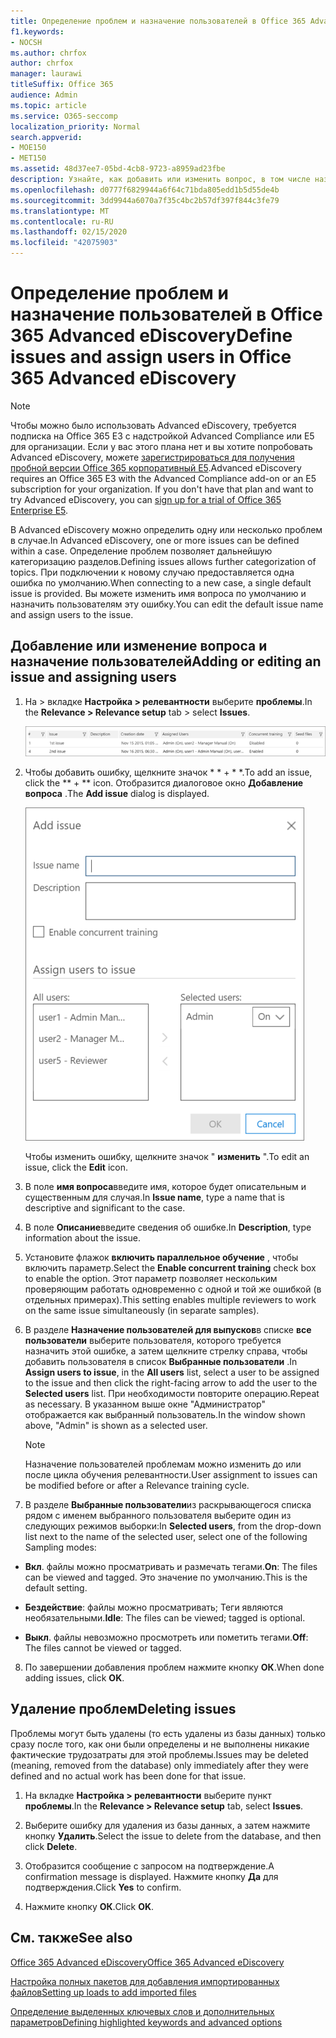 ```yaml
---
title: Определение проблем и назначение пользователей в Office 365 Advanced eDiscovery
f1.keywords:
- NOCSH
ms.author: chrfox
author: chrfox
manager: laurawi
titleSuffix: Office 365
audience: Admin
ms.topic: article
ms.service: O365-seccomp
localization_priority: Normal
search.appverid:
- MOE150
- MET150
ms.assetid: 48d37ee7-05bd-4cb8-9723-a8959ad23fbe
description: Узнайте, как добавить или изменить вопрос, в том числе назначение пользователей, или удалить ошибку для случая обнаружения электронных данных в Office 365 Advanced eDiscovery.
ms.openlocfilehash: d0777f6829944a6f64c71bda805edd1b5d55de4b
ms.sourcegitcommit: 3dd9944a6070a7f35c4bc2b57df397f844c3fe79
ms.translationtype: MT
ms.contentlocale: ru-RU
ms.lasthandoff: 02/15/2020
ms.locfileid: "42075903"
---
```

# <a name="define-issues-and-assign-users-in-office-365-advanced-ediscovery"></a><span data-ttu-id="5b422-103">Определение проблем и назначение пользователей в Office 365 Advanced eDiscovery</span><span class="sxs-lookup"><span data-stu-id="5b422-103">Define issues and assign users in Office 365 Advanced eDiscovery</span></span>

> [!NOTE]
> <span data-ttu-id="5b422-p101">Чтобы можно было использовать Advanced eDiscovery, требуется подписка на Office 365 E3 с надстройкой Advanced Compliance или E5 для организации. Если у вас этого плана нет и вы хотите попробовать Advanced eDiscovery, можете [зарегистрироваться для получения пробной версии Office 365 корпоративный E5](https://go.microsoft.com/fwlink/p/?LinkID=698279).</span><span class="sxs-lookup"><span data-stu-id="5b422-p101">Advanced eDiscovery requires an Office 365 E3 with the Advanced Compliance add-on or an E5 subscription for your organization. If you don't have that plan and want to try Advanced eDiscovery, you can [sign up for a trial of Office 365 Enterprise E5](https://go.microsoft.com/fwlink/p/?LinkID=698279).</span></span> 
  
<span data-ttu-id="5b422-106">В Advanced eDiscovery можно определить одну или несколько проблем в случае.</span><span class="sxs-lookup"><span data-stu-id="5b422-106">In Advanced eDiscovery, one or more issues can be defined within a case.</span></span> <span data-ttu-id="5b422-107">Определение проблем позволяет дальнейшую категоризацию разделов.</span><span class="sxs-lookup"><span data-stu-id="5b422-107">Defining issues allows further categorization of topics.</span></span> <span data-ttu-id="5b422-108">При подключении к новому случаю предоставляется одна ошибка по умолчанию.</span><span class="sxs-lookup"><span data-stu-id="5b422-108">When connecting to a new case, a single default issue is provided.</span></span> <span data-ttu-id="5b422-109">Вы можете изменить имя вопроса по умолчанию и назначить пользователям эту ошибку.</span><span class="sxs-lookup"><span data-stu-id="5b422-109">You can edit the default issue name and assign users to the issue.</span></span> 
  
## <a name="adding-or-editing-an-issue-and-assigning-users"></a><span data-ttu-id="5b422-110">Добавление или изменение вопроса и назначение пользователей</span><span class="sxs-lookup"><span data-stu-id="5b422-110">Adding or editing an issue and assigning users</span></span>

1. <span data-ttu-id="5b422-111">На \> вкладке **Настройка \> релевантности** выберите **проблемы**.</span><span class="sxs-lookup"><span data-stu-id="5b422-111">In the **Relevance \> Relevance setup** tab \> select **Issues**.</span></span>
    
    ![Элементы для оценивания на вкладке "Настройка релевантности"](../media/dfd8f9ef-b167-4ed9-980e-00ae98a97169.png)
  
2. <span data-ttu-id="5b422-113">Чтобы добавить ошибку, щелкните значок \* \* + \* \*.</span><span class="sxs-lookup"><span data-stu-id="5b422-113">To add an issue, click the \*\* + \*\* icon.</span></span> <span data-ttu-id="5b422-114">Отобразится диалоговое окно **Добавление вопроса** .</span><span class="sxs-lookup"><span data-stu-id="5b422-114">The **Add issue** dialog is displayed.</span></span> 
    
    ![Добавление элементов для оценивания на вкладке "Настройка релевантности"](../media/c8e94982-139a-472a-b85d-282f2d742046.png)
  
    <span data-ttu-id="5b422-116">Чтобы изменить ошибку, щелкните значок " **изменить** ".</span><span class="sxs-lookup"><span data-stu-id="5b422-116">To edit an issue, click the **Edit** icon.</span></span> 
    
3. <span data-ttu-id="5b422-117">В поле **имя вопроса**введите имя, которое будет описательным и существенным для случая.</span><span class="sxs-lookup"><span data-stu-id="5b422-117">In **Issue name**, type a name that is descriptive and significant to the case.</span></span> 
    
4. <span data-ttu-id="5b422-118">В поле **Описание**введите сведения об ошибке.</span><span class="sxs-lookup"><span data-stu-id="5b422-118">In **Description**, type information about the issue.</span></span>
    
5. <span data-ttu-id="5b422-119">Установите флажок **включить параллельное обучение** , чтобы включить параметр.</span><span class="sxs-lookup"><span data-stu-id="5b422-119">Select the **Enable concurrent training** check box to enable the option.</span></span> <span data-ttu-id="5b422-120">Этот параметр позволяет нескольким проверяющим работать одновременно с одной и той же ошибкой (в отдельных примерах).</span><span class="sxs-lookup"><span data-stu-id="5b422-120">This setting enables multiple reviewers to work on the same issue simultaneously (in separate samples).</span></span> 
    
6. <span data-ttu-id="5b422-121">В разделе **Назначение пользователей для выпусков**в списке **все пользователи** выберите пользователя, которого требуется назначить этой ошибке, а затем щелкните стрелку справа, чтобы добавить пользователя в список **Выбранные пользователи** .</span><span class="sxs-lookup"><span data-stu-id="5b422-121">In **Assign users to issue**, in the **All users** list, select a user to be assigned to the issue and then click the right-facing arrow to add the user to the **Selected users** list.</span></span> <span data-ttu-id="5b422-122">При необходимости повторите операцию.</span><span class="sxs-lookup"><span data-stu-id="5b422-122">Repeat as necessary.</span></span> <span data-ttu-id="5b422-123">В указанном выше окне "Администратор" отображается как выбранный пользователь.</span><span class="sxs-lookup"><span data-stu-id="5b422-123">In the window shown above, "Admin" is shown as a selected user.</span></span> 
    
    > [!NOTE]
    > <span data-ttu-id="5b422-124">Назначение пользователей проблемам можно изменить до или после цикла обучения релевантности.</span><span class="sxs-lookup"><span data-stu-id="5b422-124">User assignment to issues can be modified before or after a Relevance training cycle.</span></span> 
  
7. <span data-ttu-id="5b422-125">В разделе **Выбранные пользователи**из раскрывающегося списка рядом с именем выбранного пользователя выберите один из следующих режимов выборки:</span><span class="sxs-lookup"><span data-stu-id="5b422-125">In **Selected users**, from the drop-down list next to the name of the selected user, select one of the following Sampling modes:</span></span> 
    
  - <span data-ttu-id="5b422-126">**Вкл**. файлы можно просматривать и размечать тегами.</span><span class="sxs-lookup"><span data-stu-id="5b422-126">**On**: The files can be viewed and tagged.</span></span> <span data-ttu-id="5b422-127">Это значение по умолчанию.</span><span class="sxs-lookup"><span data-stu-id="5b422-127">This is the default setting.</span></span>
    
  - <span data-ttu-id="5b422-128">**Бездействие**: файлы можно просматривать; Теги являются необязательными.</span><span class="sxs-lookup"><span data-stu-id="5b422-128">**Idle**: The files can be viewed; tagged is optional.</span></span>
    
  - <span data-ttu-id="5b422-129">**Выкл**. файлы невозможно просмотреть или пометить тегами.</span><span class="sxs-lookup"><span data-stu-id="5b422-129">**Off**: The files cannot be viewed or tagged.</span></span>
    
8. <span data-ttu-id="5b422-130">По завершении добавления проблем нажмите кнопку **ОК**.</span><span class="sxs-lookup"><span data-stu-id="5b422-130">When done adding issues, click **OK**.</span></span>
    
## <a name="deleting-issues"></a><span data-ttu-id="5b422-131">Удаление проблем</span><span class="sxs-lookup"><span data-stu-id="5b422-131">Deleting issues</span></span>

<span data-ttu-id="5b422-132">Проблемы могут быть удалены (то есть удалены из базы данных) только сразу после того, как они были определены и не выполнены никакие фактические трудозатраты для этой проблемы.</span><span class="sxs-lookup"><span data-stu-id="5b422-132">Issues may be deleted (meaning, removed from the database) only immediately after they were defined and no actual work has been done for that issue.</span></span> 
  
1. <span data-ttu-id="5b422-133">На вкладке **Настройка \> релевантности** выберите пункт **проблемы**.</span><span class="sxs-lookup"><span data-stu-id="5b422-133">In the **Relevance \> Relevance setup** tab, select **Issues**.</span></span>
    
2. <span data-ttu-id="5b422-134">Выберите ошибку для удаления из базы данных, а затем нажмите кнопку **Удалить**.</span><span class="sxs-lookup"><span data-stu-id="5b422-134">Select the issue to delete from the database, and then click **Delete**.</span></span>
    
3. <span data-ttu-id="5b422-135">Отобразится сообщение с запросом на подтверждение.</span><span class="sxs-lookup"><span data-stu-id="5b422-135">A confirmation message is displayed.</span></span> <span data-ttu-id="5b422-136">Нажмите кнопку **Да** для подтверждения.</span><span class="sxs-lookup"><span data-stu-id="5b422-136">Click **Yes** to confirm.</span></span> 
    
4. <span data-ttu-id="5b422-137">Нажмите кнопку **ОК**.</span><span class="sxs-lookup"><span data-stu-id="5b422-137">Click **OK**.</span></span>
    
## <a name="see-also"></a><span data-ttu-id="5b422-138">См. также</span><span class="sxs-lookup"><span data-stu-id="5b422-138">See also</span></span>

[<span data-ttu-id="5b422-139">Office 365 Advanced eDiscovery</span><span class="sxs-lookup"><span data-stu-id="5b422-139">Office 365 Advanced eDiscovery</span></span>](office-365-advanced-ediscovery.md)
  
[<span data-ttu-id="5b422-140">Настройка полных пакетов для добавления импортированных файлов</span><span class="sxs-lookup"><span data-stu-id="5b422-140">Setting up loads to add imported files</span></span>](set-up-loads-to-add-imported-files.md)
  
[<span data-ttu-id="5b422-141">Определение выделенных ключевых слов и дополнительных параметров</span><span class="sxs-lookup"><span data-stu-id="5b422-141">Defining highlighted keywords and advanced options</span></span>](define-highlighted-keywords-and-advanced-options.md)

